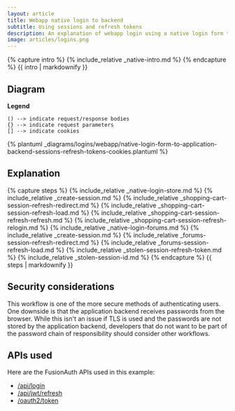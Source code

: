 ```yaml
---
layout: article
title: Webapp native login to backend 
subtitle: Using sessions and refresh tokens 
description: An explanation of webapp login using a native login form that submits to the application backend and uses server-side sessions plus refresh tokens in cookies
image: articles/logins.png
---
```


{% capture intro %}
{% include_relative _native-intro.md %}
{% endcapture %}
{{ intro | markdownify }}

## Diagram

**Legend**

```text
() --> indicate request/response bodies
{} --> indicate request parameters
[] --> indicate cookies
```

{% plantuml _diagrams/logins/webapp/native-login-form-to-application-backend-sessions-refresh-tokens-cookies.plantuml %}

## Explanation

{% capture steps %}
{% include_relative _native-login-store.md %}
{% include_relative _create-session.md %}
{% include_relative _shopping-cart-session-refresh-redirect.md %}
{% include_relative _shopping-cart-session-refresh-load.md %}
{% include_relative _shopping-cart-session-refresh-refresh.md %}
{% include_relative _shopping-cart-session-refresh-relogin.md %}
{% include_relative _native-login-forums.md %}
{% include_relative _create-session.md %}
{% include_relative _forums-session-refresh-redirect.md %}
{% include_relative _forums-session-refresh-load.md %}
{% include_relative _stolen-session-refresh-token.md %}
{% include_relative _stolen-session-id.md %}
{% endcapture %}
{{ steps | markdownify }}

## Security considerations

This workflow is one of the more secure methods of authenticating users. One downside is that the application backend receives passwords from the browser. While this isn't an issue if TLS is used and the passwords are not stored by the application backend, developers that do not want to be part of the password chain of responsibility should consider other workflows.

## APIs used

Here are the FusionAuth APIs used in this example:

* [/api/login](/docs/v1/tech/apis/login#authenticate-a-user)
* [/api/jwt/refresh](/docs/v1/tech/apis/jwt#refresh-a-jwt)
* [/oauth2/token](/docs/v1/tech/oauth/endpoints#refresh-token-grant-request)